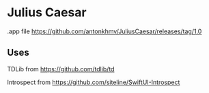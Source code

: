 # Julius Caesar

.app file https://github.com/antonkhmv/JuliusCaesar/releases/tag/1.0

## Uses

TDLib from https://github.com/tdlib/td

Introspect from https://github.com/siteline/SwiftUI-Introspect
